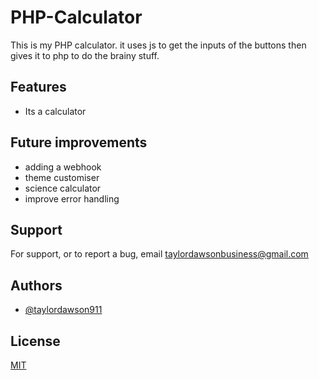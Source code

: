 
# PHP-Calculator

This is my PHP calculator. it uses js to get the inputs of the buttons then gives it to php to do the brainy stuff.

## Features

- Its a calculator



## Future improvements
- adding a webhook 
- theme customiser
- science calculator
- improve error handling
## Support

For support, or to report a bug, email taylordawsonbusiness@gmail.com


## Authors

- [@taylordawson911](https://github.com/taylordawson911)


## License

[MIT](https://choosealicense.com/licenses/mit/)

